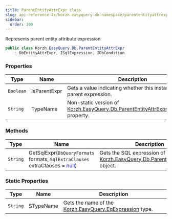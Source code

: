 ```yaml
---
title: ParentEntityAttrExpr class
slug: api-reference-4x/korzh-easyquery-db-namespace/parententityattrexpr-class
sidebar:
  order: 100
---
```


Represents parent entity attribute expression
```csharp
public class Korzh.EasyQuery.Db.ParentEntityAttrExpr
    : DbEntityAttrExpr, ISqlExpression, IDbCondition

```

### Properties

| Type | Name | Description | 
| --- | --- | --- | 
| `Boolean` | IsParentExpr | Gets a value indicating whether this instance is a parent expression. | 
| `String` | TypeName | Non-static version of [Korzh.EasyQuery.Db.ParentEntityAttrExpr.STypeName](/easyquery/docs/api-reference-4x/korzh-easyquery-db-namespace/parententityattrexpr-class) property. | 


### Methods

| Type | Name | Description | 
| --- | --- | --- | 
| `String` | GetSqlExpr(`DbQueryFormats` formats, `SqlExtraClauses` extraClauses = <span style='color: blue'>null</span>) | Gets the SQL expression of the [Korzh.EasyQuery.Db.ParentEntityAttrExpr](/easyquery/docs/api-reference-4x/korzh-easyquery-db-namespace/parententityattrexpr-class) object. | 


### Static Properties

| Type | Name | Description | 
| --- | --- | --- | 
| `String` | STypeName | Gets the name of the [Korzh.EasyQuery.EqExpression](/easyquery/docs/api-reference-4x/korzh-easyquery-namespace/eqexpression-class) type. |
